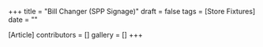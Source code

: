 +++
title = "Bill Changer (SPP Signage)"
draft = false
tags = [Store Fixtures]
date = ""

[Article]
contributors = []
gallery = []
+++